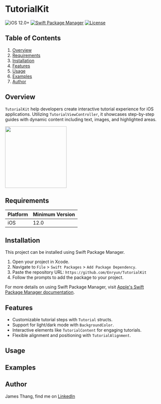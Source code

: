 # TutorialKit

![iOS 12.0+](https://img.shields.io/badge/iOS-12.0%2B-blue.svg)
[![Swift Package Manager](https://img.shields.io/badge/Swift%20Package%20Manager-compatible-brightgreen.svg)](https://github.com/apple/swift-package-manager)
[![License](https://img.shields.io/badge/license-MIT-blue.svg?style=flat)](http://mit-license.org)

## Table of Contents
1. [Overview](#overview)
2. [Requirements](#requirements)
3. [Installation](#installation)
4. [Features](#features)
5. [Usage](#usage)
6. [Examples](#examples)
7. [Author](#author)

## Overview

`TutorialKit` help developers create interactive tutorial experience for iOS applications. Utilizing `TutorialViewController`, it showcases step-by-step guides with dynamic content including text, images, and highlighted areas.

<img src="https://github.com/Enryun/TutorialKit/assets/45484154/7ddce1ee-6783-4a55-9197-26e1abbce29a" width="200">

## Requirements

| Platform | Minimum Version |
|----------|-----------------|
| iOS      | 12.0            |

 ## Installation
This project can be installed using Swift Package Manager.

1. Open your project in Xcode.
2. Navigate to `File` > `Swift Packages` > `Add Package Dependency`.
3. Paste the repository URL: `https://github.com/Enryun/TutorialKit`
4. Follow the prompts to add the package to your project.

For more details on using Swift Package Manager, visit [Apple's Swift Package Manager documentation](https://swift.org/package-manager/).

## Features
- Customizable tutorial steps with `Tutorial` structs.
- Support for light/dark mode with `BackgroundColor`.
- Interactive elements like `TutorialContent` for engaging tutorials.
- Flexible alignment and positioning with `TutorialAlignment`.

## Usage

## Examples

## Author
James Thang, find me on [LinkedIn](https://www.linkedin.com/in/jamesthang/)

